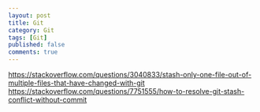 ```yaml
---
layout: post
title: Git 
category: Git
tags: [Git]
published: false
comments: true
---
```

https://stackoverflow.com/questions/3040833/stash-only-one-file-out-of-multiple-files-that-have-changed-with-git
https://stackoverflow.com/questions/7751555/how-to-resolve-git-stash-conflict-without-commit

